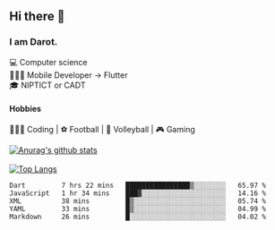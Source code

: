 ## Hi there 👋

### I am Darot.

💻 Computer science <br>
🧑🏻‍💻 Mobile Developer -> Flutter<br>
🎓 NIPTICT or CADT<br>

#### Hobbies 
🧑🏻‍💻 Coding  |  ⚽️ Football | 🏐 Volleyball | 🎮 Gaming<br>

<!-- [![Darot's GitHub stats](https://github-readme-stats.vercel.app/api?username=darot-chen)](https://github.com/darot-chen/github-readme-stats) -->
<!--
**darot-chen/darot-chen** is a ✨ _special_ ✨ repository because its `README.md` (this file) appears on your GitHub profile.

Here are some ideas to get you started:

- 🔭 I’m currently working on ...
- 🌱 I’m currently learning ...
- 👯 I’m looking to collaborate on ...
- 🤔 I’m looking for help with ...
- 💬 Ask me about ...
- 📫 How to reach me: ...
- 😄 Pronouns: ...
- ⚡ Fun fact: ...
-->

[![Anurag's github stats](https://github-readme-stats.vercel.app/api?username=darot-chen&count_private=true&theme=cobalt&show_icons=true)](https://github.com/darot-chen)
</br>
</br>
[![Top Langs](https://github-readme-stats.vercel.app/api/top-langs/?username=darot-chen&layout=compact&theme=cobalt)](https://github.com/darot-chen/)


<!--START_SECTION:waka-->

```text
Dart         7 hrs 22 mins   ████████████████▒░░░░░░░░   65.97 %
JavaScript   1 hr 34 mins    ███▓░░░░░░░░░░░░░░░░░░░░░   14.16 %
XML          38 mins         █▒░░░░░░░░░░░░░░░░░░░░░░░   05.74 %
YAML         33 mins         █▒░░░░░░░░░░░░░░░░░░░░░░░   04.99 %
Markdown     26 mins         █░░░░░░░░░░░░░░░░░░░░░░░░   04.02 %
```

<!--END_SECTION:waka-->

